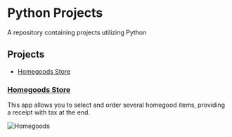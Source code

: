 # Python Projects
 A repository containing projects utilizing Python
 
## Projects

- [Homegoods Store](#homegoods-store)

### [Homegoods Store]()

This app allows you to select and order several homegood items, providing a receipt with tax at the end.

![Homegoods](https://user-images.githubusercontent.com/98543446/167226901-366e8dd3-47cd-435e-b347-538fba241b20.png)
